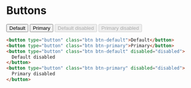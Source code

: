 # Buttons

<button type="button" class="btn btn-default">Default</button>
<button type="button" class="btn btn-primary">Primary</button>
<button type="button" class="btn btn-default" disabled="disabled">Default disabled</button>
<button type="button" class="btn btn-primary" disabled="disabled">Primary disabled</button>

```html
<button type="button" class="btn btn-default">Default</button>
<button type="button" class="btn btn-primary">Primary</button>
<button type="button" class="btn btn-default" disabled="disabled">
  Default disabled
</button>
<button type="button" class="btn btn-primary" disabled="disabled">
  Primary disabled
</button>
```
